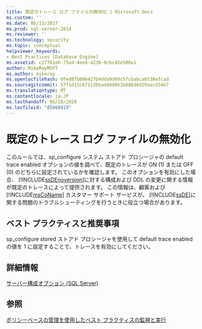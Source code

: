 ```yaml
---
title: 既定のトレース ログ ファイルの無効化 | Microsoft Docs
ms.custom: ''
ms.date: 06/13/2017
ms.prod: sql-server-2014
ms.reviewer: ''
ms.technology: security
ms.topic: conceptual
helpviewer_keywords:
- Best Practices [Database Engine]
ms.assetid: c27761e6-75ed-4ee4-a236-0cbc42e500a1
author: MikeRayMSFT
ms.author: mikeray
ms.openlocfilehash: 0fed8fb006427b4dda9d99c57cbabca8538efcad
ms.sourcegitcommit: 57f1d15c67113bbadd40861b886d6929aacd3467
ms.translationtype: MT
ms.contentlocale: ja-JP
ms.lasthandoff: 06/18/2020
ms.locfileid: "85068919"
---
```

# <a name="default-trace-log-files-disabled"></a>既定のトレース ログ ファイルの無効化
  このルールでは、sp_configure システム ストアド プロシージャの default trace enabled オプションの値を調べて、既定のトレースが ON (1) または OFF (0) のどちらに設定されているかを確認します。 このオプションを有効にした場合、 [!INCLUDE[ssDEnoversion](../../includes/ssdenoversion-md.md)]に対する構成および DDL の変更に関する情報が既定のトレースによって提供されます。 この情報は、顧客および [!INCLUDE[msCoName](../../includes/msconame-md.md)] カスタマー サポート サービスが、 [!INCLUDE[ssDE](../../includes/ssde-md.md)]に関する問題のトラブルシューティングを行うときに役立つ場合があります。  
  
## <a name="best-practices-recommendations"></a>ベスト プラクティスと推奨事項  
 sp_configure stored ストアド プロシージャを使用して default trace enabled の値を 1 に設定することで、トレースを有効にしてください。  
  
## <a name="for-more-information"></a>詳細情報  
 [サーバー構成オプション &#40;SQL Server&#41;](../../database-engine/configure-windows/server-configuration-options-sql-server.md)  
  
## <a name="see-also"></a>参照  
 [ポリシーベースの管理を使用したベスト プラクティスの監視と実行](monitor-and-enforce-best-practices-by-using-policy-based-management.md)  
  
  
